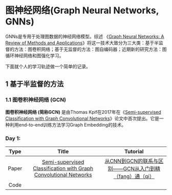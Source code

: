 # 图神经网络(Graph Neural Networks, GNNs)

GNNs是专用于处理图数据的神经网络模型。综述 《[Graph Neural Networks: A Review of Methods and Applications](https://arxiv.org/abs/1812.08434)》将这一技术大致分为三大类：基于半监督的方法：图卷积网络；基于无监督的方法：图自编码器；近期新的研究方法：图循环神经网络和图强化学习。

下面就个人的学习轨迹做一个简单的记录。



## 1 基于半监督的方法

### 1.1 图卷积神经网络 (GCN)

**图卷积神经网络 (简称GCN)** 是由Thomas Kpif在2017年在《[Semi-supervised Classification with Graph Convolutional Networks](https://arxiv.org/abs/1609.02907)》论文中首次提出。它是一种利用end-to-end训练方法学习Graph Embedding的技术。

### Day 1:

| Type  |                  Title                   |                 Tutorial                 |
| :---: | :--------------------------------------: | :--------------------------------------: |
| Paper | [Semi-supervised Classification with Graph Convolutional Networks](https://arxiv.org/abs/1609.02907) | [从CNN到GCN的联系与区别——GCN从入门到精（fang）通（qi）](https://www.zhihu.com/question/54504471/answer/332657604) |
| Code  |                                          |                                          |



